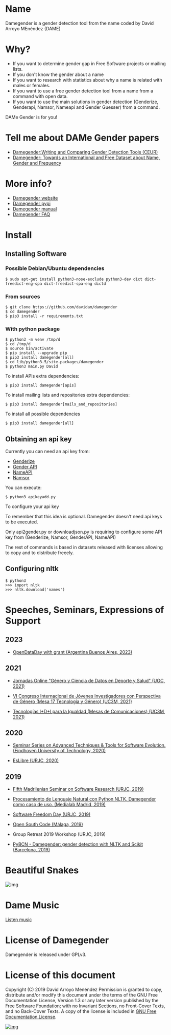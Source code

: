 # Name

Damegender is a gender detection tool from the name coded by David Arroyo MEnéndez (DAME)


# Why?

- If you want to determine gender gap in Free Software projects or mailing lists.
- If you don't know the gender about a name
- If you want to research with statistics about why a name is related with males or females.
- If you want to use a free gender detection tool from a name from a command with
  open data.
- If you want to use the main solutions in gender detection (Genderize,
  Genderapi, Namsor, Nameapi and Gender Guesser) from a command.

DAMe Gender is for you!

# Tell me about DAMe Gender papers 

-   [Damegender:Writing and Comparing Gender Detection Tools (CEUR)](http://ceur-ws.org/Vol-2754/paper3.pdf)
-   [Damegender: Towards an International and Free Dataset about Name, Gender and Frequency](https://easychair.org/publications/preprint_open/zTxh)

# More info?

-   [Damegender website](https://damegender.davidam.com)
-   [Damegender pypi](https://pypi.org/project/damegender/)
-   [Damegender manual](https://github.com/davidam/damegender/blob/master/manual/damegender.pdf)
-   [Damegender FAQ](https://github.com/davidam/damegender/blob/master/faq.org)

# Install

## Installing Software

### Possible Debian/Ubuntu dependencies

    $ sudo apt-get install python3-nose-exclude python3-dev dict dict-freedict-eng-spa dict-freedict-spa-eng dictd

### From sources

    $ git clone https://github.com/davidam/damegender
    $ cd damegender
    $ pip3 install -r requirements.txt

### With python package

    $ python3 -m venv /tmp/d
    $ cd /tmp/d
    $ source bin/activate
    $ pip install --upgrade pip
    $ pip3 install damegender[all]
    $ cd lib/python3.5/site-packages/damegender
    $ python3 main.py David

To install APIs extra dependencies:

    $ pip3 install damegender[apis]

To install mailing lists and repositories extra dependencies:

    $ pip3 install damegender[mails_and_repositories]

To install all possible dependencies

    $ pip3 install damegender[all]

## Obtaining an api key

Currently you can need an api key from:
-   [Genderize](https://store.genderize.io/)
-   [Gender API](https://gender-api.com)
-   [NameAPI](https://www.nameapi.org/)
-   [Namsor](https://namsor.app/api-documentation)

You can execute:

    $ python3 apikeyadd.py

To configure your api key

To remember that this idea is optional.
Damegender doesn't need api keys to be executed.

Only api2gender.py or downloadjson.py is requiring
to configure some API key from (Genderize, Namsor,
GenderAPI, NameAPI)

The rest of commands is based in datasets released
with licenses allowing to copy and to distribute
freeely.

## Configuring nltk

    $ python3
    >>> import nltk
    >>> nltk.download('names')

# Speeches, Seminars, Expressions of Support

## 2023

-  [OpenDataDay with grant (Argentina Buenos Aires, 2023)](https://blog.okfn.org/2023/03/01/winners-open-data-days-2023-small-grants-programme/)

## 2021

-   [Jornadas Online "Género y Ciencia de Datos en Deporte y Salud"
    (UOC, 2021)](https://www.youtube.com/watch?v=hBDOf5qlcek&t=8903s)

-   [VI Congreso Internacional de Jóvenes Investigadores con Perspectiva
    de Género (Mesa 17 Tecnología y Género) (UC3M, 2021)](https://eventos.uc3m.es/65927/programme/vi-congreso-internacional-de-jovenes-investigadorxs-con-perspectiva-de-genero.html)

-   [Tecnologías I+D+I para la Igualdad (Mesas de Comunicaciones) (UC3M, 2021)](https://eventos.uc3m.es/63471/programme/tecnologias-idi-para-la-igualdad-soluciones-perspectivas-y-retos.html)


## 2020

-   [Seminar Series on Advanced Techniques & Tools for Software
    Evolution. (Eindhoven University of Technology, 2020)](http://sattose.org/2020)

-   [EsLibre (URJC, 2020)](https://propuestas.eslib.re/2020/charlas/damegender)


## 2019

-   [Fifth Madrilenian Seminar on Software Research (URJC, 2019)](https://gregoriorobles.github.io/MadSESE/201906.html)

-   [Procesamiento de Lenguaje Natural con Python NLTK, Damegender como
    caso de uso. (Medialab Madrid, 2019)](https://www.medialab-matadero.es/actividades/procesamiento-de-lenguaje-natural-con-python-nltk)

-   [Software Freedom Day (URJC, 2019)](https://tv.urjc.es/video/5d895319d68b148f7a8c0da6)

-   [Open South Code (Málaga, 2019)](https://www.opensouthcode.org/conferences/opensouthcode2019/program/proposals/183)

-   Group Retreat 2019 Workshop (URJC, 2019)

-   [PyBCN - Damegender: gender detection with NLTK and Scikit
    (Barcelona, 2019)](https://www.youtube.com/watch?v=dvN0lMgQ9Pc)

# Beautiful Snakes

![img](https://raw.githubusercontent.com/davidam/damegender/master/src/damegender/files/images/violet-snake3.png)

# Dame Music

[Listen music](https://www.youtube.com/playlist?list=PLeobXV-Yyn-IgIRxmEyJxaFstJ02ebtRH)

# License of Damegender

Damegender is released under GPLv3.

# License of this document

Copyright (C) 2019 David Arroyo Menéndez
    Permission is granted to copy, distribute and/or modify this document
    under the terms of the GNU Free Documentation License, Version 1.3
    or any later version published by the Free Software Foundation;
    with no Invariant Sections, no Front-Cover Texts, and no Back-Cover Texts.
    A copy of the license is included in [GNU Free Documentation License](https://www.gnu.org/copyleft/fdl.html).

[![img](https://upload.wikimedia.org/wikipedia/commons/thumb/4/42/GFDL_Logo.svg/200px-GFDL_Logo.svg.png)](https://www.gnu.org/copyleft/fdl.html)
